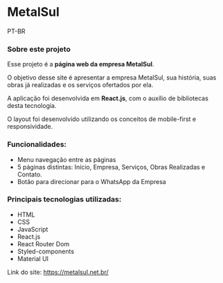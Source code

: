 ## <h1>MetalSul</h1>

PT-BR
<h3>Sobre este projeto</h3>

Esse projeto é a <b>página web da empresa MetalSul</b>.

O objetivo desse site é apresentar a empresa MetalSul, sua história, suas obras já realizadas e os serviços ofertados por ela.

A aplicação foi desenvolvida em <b>React.js</b>, com o auxílio de bibliotecas desta tecnologia.

O layout foi desenvolvido utilizando os conceitos de mobile-first e responsividade.

<h3>Funcionalidades:</h3>
<ul>
  <li>Menu navegação entre as páginas</li>
  <li>5 páginas distintas: Início, Empresa, Serviços, Obras Realizadas e Contato.</li>
  <li>Botão para direcionar para o WhatsApp da Empresa</li>
</ul>

<h3>Principais tecnologias utilizadas:</h3>
<ul>
  <li>HTML</li>
  <li>CSS</li>
  <li>JavaScript</li>
  <li>React.js</li>
  <li>React Router Dom</li>
  <li>Styled-components</li>
  <li>Material UI</li>
</ul>

Link do site: https://metalsul.net.br/

